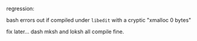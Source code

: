 regression:

bash errors out if compiled under `libedit` with a cryptic "xmalloc 0 bytes"

fix later... dash mksh and loksh all compile fine.
